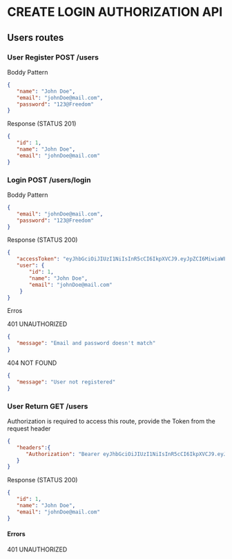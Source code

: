 # CREATE LOGIN AUTHORIZATION API

## Users routes

### User Register POST /users

Boddy Pattern

```json
{
   "name": "John Doe",
   "email": "johnDoe@mail.com",
   "password": "123@Freedom"
}
```

Response (STATUS 201)

```json
{
   "id": 1,
   "name": "John Doe",
   "email": "johnDoe@mail.com"
}
```

### Login POST /users/login

Boddy Pattern

```json
{
   "email": "johnDoe@mail.com",
   "password": "123@Freedom"
}
```

Response (STATUS 200)

```json
{
   "accessToken": "eyJhbGciOiJIUzI1NiIsInR5cCI6IkpXVCJ9.eyJpZCI6MiwiaWF0IjoxNzEzOTc0ODgzLCJleHAiOjE3MTQwNjEyODN9.zF4MDZ9bmpvcBCkOgpjLffgfMtn-jBDgVF88AXTvbB8",
   "user": {
	   "id": 1,
	   "name": "John Doe",
	   "email": "johnDoe@mail.com"
	}
}
```


Erros

401 UNAUTHORIZED

```json
{
   "message": "Email and password doesn't match"
}
```

404 NOT FOUND

```json
{
   "message": "User not registered"
}
```

### User Return GET /users

Authorization is required to access this route, provide the Token from the request header

```json
{
   "headers":{
      "Authorization": "Bearer eyJhbGciOiJIUzI1NiIsInR5cCI6IkpXVCJ9.eyJpZCI6MiwiaWF0IjoxNzE0MDQwNjk0LCJleHAiOjE3MTQxMjcwOTR9.otP2tfxgFU1WLkPY9GNSvsa0P5P74EvuyU55U6RMzos"
   } 
}
```

Response (STATUS 200)

```json
{
   "id": 1,
   "name": "John Doe",
   "email": "johnDoe@mail.com"
}
```

#### Errors

401 UNAUTHORIZED
